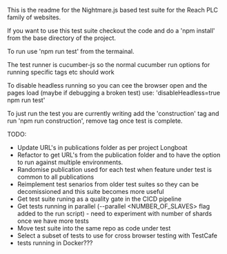 This is the readme for the Nightmare.js based test suite for the Reach PLC family of websites.

If you want to use this test suite checkout the code and do a 'npm install' from the base directory of the project.

To run use 'npm run test' from the termainal. 

The test runner is cucumber-js so the normal cucumber run options for running specific tags etc should work

To disable headless running so you can cee the browser open and the pages load (maybe if debugging a broken test) use: 'disableHeadless=true npm run test'

To just run the test you are currently writing add the 'construction' tag and run 'npm run construction', remove tag once test is complete.

TODO:
- Update URL's in publications folder as per project Longboat
- Refactor to get URL's from the publication folder and to have the option to run against multiple environments. 
- Randomise publication used for each test when feature under test is common to all publications
- Reimplement test senarios from older test suites so they can be decomissioned and this suite becomes more useful
- Get test suite runing as a quality gate in the CICD pipeline
- Get tests running in parallel (--parallel <NUMBER_OF_SLAVES> flag added to the run script) - need to experiment with number of shards once we have more tests
- Move test suite into the same repo as code under test
- Select a subset of tests to use for cross browser testing with TestCafe
- tests running in Docker???